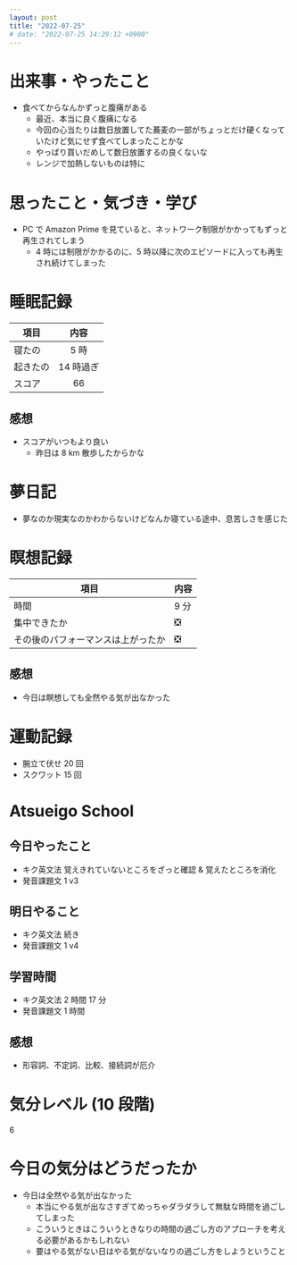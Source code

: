 ```yaml
---
layout: post
title: "2022-07-25"
# date: "2022-07-25 14:29:12 +0900"
---
```


# 出来事・やったこと
* 食べてからなんかずっと腹痛がある
    * 最近、本当に良く腹痛になる
    * 今回の心当たりは数日放置してた蕎麦の一部がちょっとだけ硬くなっていたけど気にせず食べてしまったことかな
    * やっぱり買いだめして数日放置するの良くないな
    * レンジで加熱しないものは特に



# 思ったこと・気づき・学び
* PC で Amazon Prime を見ていると、ネットワーク制限がかかってもずっと再生されてしまう
    * 4 時には制限がかかるのに、5 時以降に次のエピソードに入っても再生され続けてしまった



# 睡眠記録

| 項目 | 内容 |
| --- | :---: |
| 寝たの | 5 時 |
| 起きたの | 14 時過ぎ |
| スコア | 66 |

## 感想
* スコアがいつもより良い
    * 昨日は 8 km 散歩したからかな



# 夢日記
* 夢なのか現実なのかわからないけどなんか寝ている途中、息苦しさを感じた



# 瞑想記録

| 項目 | 内容 |
| --- | --- |
| 時間 | 9 分 |
| 集中できたか | ❎ |
| その後のパフォーマンスは上がったか | ❎ |

## 感想
* 今日は瞑想しても全然やる気が出なかった



# 運動記録
* 腕立て伏せ 20 回
* スクワット 15 回



# Atsueigo School
## 今日やったこと
* キク英文法 覚えきれていないところをざっと確認 & 覚えたところを消化
* 発音課題文 1 v3

## 明日やること
* キク英文法 続き
* 発音課題文 1 v4

## 学習時間
* キク英文法 2 時間 17 分
* 発音課題文 1 時間

## 感想
* 形容詞、不定詞、比較、接続詞が厄介



# 気分レベル (10 段階)
6



# 今日の気分はどうだったか
* 今日は全然やる気が出なかった
    * 本当にやる気が出なさすぎてめっちゃダラダラして無駄な時間を過ごしてしまった
    * こういうときはこういうときなりの時間の過ごし方のアプローチを考える必要があるかもしれない
    * 要はやる気がない日はやる気がないなりの過ごし方をしようということ
